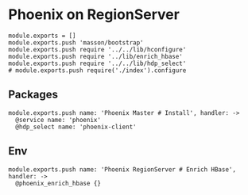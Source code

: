 
# Phoenix on RegionServer

    module.exports = []
    module.exports.push 'masson/bootstrap'
    module.exports.push require '../../lib/hconfigure'
    module.exports.push require '../lib/enrich_hbase'
    module.exports.push require '../../lib/hdp_select'
    # module.exports.push require('./index').configure

## Packages

    module.exports.push name: 'Phoenix Master # Install', handler: ->
      @service name: 'phoenix'
      @hdp_select name: 'phoenix-client'

## Env

    module.exports.push name: 'Phoenix RegionServer # Enrich HBase', handler: ->
      @phoenix_enrich_hbase {}

